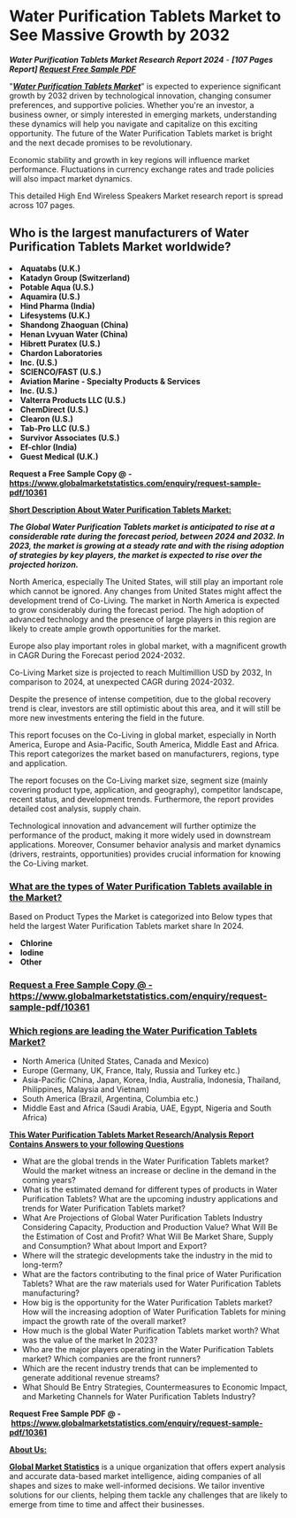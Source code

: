 <h1>Water Purification Tablets Market to See Massive Growth by 2032</h1><p><em><strong>Water Purification Tablets Market Research Report 2024</strong></em>&nbsp;-&nbsp;<em><strong>[107 Pages Report] </strong></em><em><strong><a href="https://www.globalmarketstatistics.com/enquiry/request-sample-pdf/10361">Request Free Sample PDF</a></strong></em></p><p>"<a style="font-style: italic; font-weight: bold;" href="https://www.globalmarketstatistics.com/market-reports/water-purification-tablets-market-10361">Water Purification Tablets Market</a>" is expected to experience significant growth by 2032 driven by technological innovation, changing consumer preferences, and supportive policies. Whether you're an investor, a business owner, or simply interested in emerging markets, understanding these dynamics will help you navigate and capitalize on this exciting opportunity. The future of the&nbsp;Water Purification Tablets market is bright and the next decade promises to be revolutionary.</p><p>Economic stability and growth in key regions will influence market performance. Fluctuations in currency exchange rates and trade policies will also impact market dynamics.</p><p>This detailed&nbsp;High End Wireless Speakers Market research report is spread across 107 pages.</p><h2><strong>Who is the largest manufacturers of Water Purification Tablets Market worldwide?</strong></h2><p><strong><li>Aquatabs (U.K.) <li>Katadyn Group (Switzerland) <li>Potable Aqua (U.S.) <li>Aquamira (U.S.) <li>Hind Pharma (India) <li>Lifesystems (U.K.) <li>Shandong Zhaoguan (China) <li>Henan Lvyuan Water (China) <li>Hibrett Puratex (U.S.) <li>Chardon Laboratories<li>Inc. (U.S.) <li>SCIENCO/FAST (U.S.) <li>Aviation Marine - Specialty Products & Services<li>Inc. (U.S.) <li>Valterra Products LLC (U.S.) <li>ChemDirect (U.S.) <li>Clearon (U.S.) <li>Tab-Pro LLC (U.S.) <li>Survivor Associates (U.S.) <li>Ef-chlor (India) <li>Guest Medical (U.K.)</strong></p><p><strong>Request a Free Sample Copy @ - <a href="https://www.globalmarketstatistics.com/enquiry/request-sample-pdf/10361">https://www.globalmarketstatistics.com/enquiry/request-sample-pdf/10361</a></strong></p><p><strong><u>Short Description About Water Purification Tablets Market:</u></strong></p><p><strong><em>The Global Water Purification Tablets market is anticipated to rise at a considerable rate during the forecast period, between 2024 and 2032. In 2023, the market is growing at a steady rate and with the rising adoption of strategies by key players, the market is expected to rise over the projected horizon.</em></strong></p><p>North America, especially The United States, will still play an important role which cannot be ignored. Any changes from United States might affect the development trend of Co-Living. The market in North America is expected to grow considerably during the forecast period. The high adoption of advanced technology and the presence of large players in this region are likely to create ample growth opportunities for the market.</p><p>Europe also play important roles in global market, with a magnificent growth in CAGR During the Forecast period 2024-2032.</p><p>Co-Living Market size is projected to reach Multimillion USD by 2032, In comparison to 2024, at unexpected CAGR during 2024-2032.</p><p>Despite the presence of intense competition, due to the global recovery trend is clear, investors are still optimistic about this area, and it will still be more new investments entering the field in the future.</p><p>This report focuses on the Co-Living in global market, especially in North America, Europe and Asia-Pacific, South America, Middle East and Africa. This report categorizes the market based on manufacturers, regions, type and application.</p><p>The report focuses on the Co-Living market size, segment size (mainly covering product type, application, and geography), competitor landscape, recent status, and development trends. Furthermore, the report provides detailed cost analysis, supply chain.</p><p>Technological innovation and advancement will further optimize the performance of the product, making it more widely used in downstream applications. Moreover, Consumer behavior analysis and market dynamics (drivers, restraints, opportunities) provides crucial information for knowing the Co-Living market.</p><h3 class="rank-math-question "><span style="text-decoration: underline;">What are the types of Water Purification Tablets available in the Market?</span></h3><p>Based on Product Types the Market is categorized into Below types that held the largest Water Purification Tablets market share In 2024.</p><p><strong><li>Chlorine<li>Iodine<li>Other</strong></p><h3 class="rank-math-question "><span style="text-decoration: underline;">Request a Free Sample Copy @ - <a href="https://www.globalmarketstatistics.com/enquiry/request-sample-pdf/10361">https://www.globalmarketstatistics.com/enquiry/request-sample-pdf/10361</a></span></h3><h3 class="rank-math-question "><span style="text-decoration: underline;">Which regions are leading the Water Purification Tablets Market?</span></h3><ul><li>North America (United States, Canada and Mexico)</li><li>Europe (Germany, UK, France, Italy, Russia and Turkey etc.)</li><li>Asia-Pacific (China, Japan, Korea, India, Australia, Indonesia, Thailand, Philippines, Malaysia and Vietnam)</li><li>South America (Brazil, Argentina, Columbia etc.)</li><li>Middle East and Africa (Saudi Arabia, UAE, Egypt, Nigeria and South Africa)</li></ul><p><strong><u>This Water Purification Tablets Market Research/Analysis Report Contains Answers to your following Questions</u></strong></p><ul><li>What are the global trends in the Water Purification Tablets market? Would the market witness an increase or decline in the demand in the coming years?</li><li>What is the estimated demand for different types of products in Water Purification Tablets? What are the upcoming industry applications and trends for Water Purification Tablets market?</li><li>What Are Projections of Global Water Purification Tablets Industry Considering Capacity, Production and Production Value? What Will Be the Estimation of Cost and Profit? What Will Be Market Share, Supply and Consumption? What about Import and Export?</li><li>Where will the strategic developments take the industry in the mid to long-term?</li><li>What are the factors contributing to the final price of Water Purification Tablets? What are the raw materials used for Water Purification Tablets manufacturing?</li><li>How big is the opportunity for the Water Purification Tablets market? How will the increasing adoption of Water Purification Tablets for mining impact the growth rate of the overall market?</li><li>How much is the global Water Purification Tablets market worth? What was the value of the market In 2023?</li><li>Who are the major players operating in the Water Purification Tablets market? Which companies are the front runners?</li><li>Which are the recent industry trends that can be implemented to generate additional revenue streams?</li><li>What Should Be Entry Strategies, Countermeasures to Economic Impact, and Marketing Channels for Water Purification Tablets Industry?</li></ul><p><strong>Request Free Sample PDF @ -&nbsp;<a href="https://www.globalmarketstatistics.com/enquiry/request-sample-pdf/10361">https://www.globalmarketstatistics.com/enquiry/request-sample-pdf/10361</a></strong></p><p><strong><u>About Us:</u></strong></p><p><strong><a href="https://www.globalmarketstatistics.com/">Global Market Statistics</a></strong> is a unique organization that offers expert analysis and accurate data-based market intelligence, aiding companies of all shapes and sizes to make well-informed decisions. We tailor inventive solutions for our clients, helping them tackle any challenges that are likely to emerge from time to time and affect their businesses.</p>
